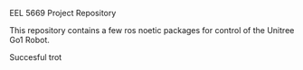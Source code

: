EEL 5669 Project Repository

This repository contains a few ros noetic packages for control of the Unitree Go1 Robot.

Succesful trot
